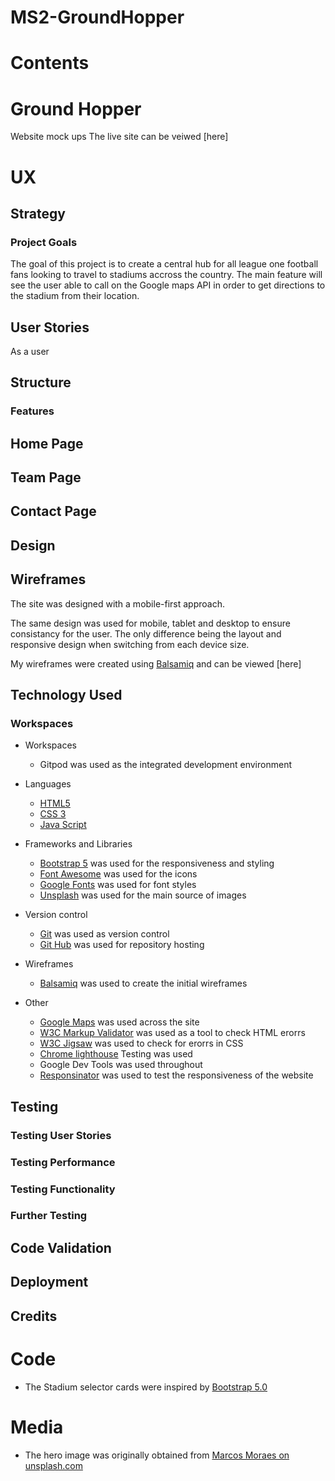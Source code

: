 # MS2-GroundHopper
# Contents 

# Ground Hopper
Website mock ups
The live site can be veiwed [here]

# UX
## Strategy
### Project Goals
The goal of this project is to create a central hub for all league one football fans looking to travel to stadiums accross the country. The main feature will see the user able to call on the Google maps API in order to get directions to the stadium from their location. 

## User Stories 
As a user 

## Structure
### Features

## Home Page

## Team Page 

## Contact Page

## Design

## Wireframes 

The site was designed with a mobile-first approach.

The same design was used for mobile, tablet and desktop to ensure consistancy for the user. The only difference being the layout and responsive design when switching from each device size. 

My wireframes were created using [Balsamiq](https://balsamiq.com) and can be viewed [here]

## Technology Used

### Workspaces

- Workspaces
    - Gitpod was used as the integrated development environment

- Languages 
    - [HTML5](https://en.wikipedia.org/wiki/HTML5) 
    - [CSS 3](https://en.wikipedia.org/wiki/CSS) 
    - [Java Script](https://en.wikipedia.org/wiki/JavaScript)

- Frameworks and Libraries
    - [Bootstrap 5](https://getbootstrap.com/) was used for the responsiveness and styling
    - [Font Awesome](https://fontawesome.com/) was used for the icons
    - [Google Fonts](https://fonts.google.com/) was used for font styles
    - [Unsplash](https://unsplash.com/) was used for the main source of images

- Version control
    - [Git](https://git-scm.com/) was used as version control
    - [Git Hub](https://github.com/) was used for repository hosting

- Wireframes 
    - [Balsamiq](https://balsamiq.com/) was used to create the initial wireframes 

- Other
    - [Google Maps](https://www.google.co.uk/maps/) was used across the site 
    - [W3C Markup Validator](https://validator.w3.org/) was used as a tool to check HTML erorrs
    - [W3C Jigsaw](https://jigsaw.w3.org/css-validator/) was used to check for erorrs in CSS
    - [Chrome lighthouse](https://en.wikipedia.org/wiki/Google_Lighthouse) Testing was used
    - Google Dev Tools was used throughout 
    - [Responsinator](http://www.responsinator.com/) was used to test the responsiveness of the website 

## Testing

### Testing User Stories
### Testing Performance
### Testing Functionality
### Further Testing

## Code Validation

## Deployment

## Credits
# Code
- The Stadium selector cards were inspired by [Bootstrap 5.0](https://getbootstrap.com/)


# Media
- The hero image was originally obtained from [Marcos Moraes on unsplash.com](https://unsplash.com/photos/rFehnP5wN4Q)